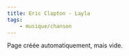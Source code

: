 ```yaml
---
title: Eric Clapton - Layla
tags:
    - musique/chanson
---
```


Page créée automatiquement, mais vide.
